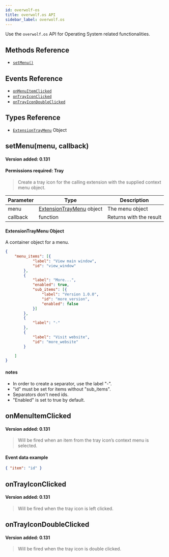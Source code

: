 ```yaml
---
id: overwolf-os
title: overwolf.os API
sidebar_label: overwolf.os
---
```


Use the `overwolf.os` API for Operating System related functionalities.

## Methods Reference

* [`setMenu()`](#setmenumenu-callback)

## Events Reference

* [`onMenuItemClicked`](#onmenuitemclicked)
* [`onTrayIconClicked`](#ontrayiconclicked)
* [`onTrayIconDoubleClicked`](#ontrayicondoubleclicked)

## Types Reference

* [`ExtensionTrayMenu`](#extensiontraymenu-object) Object

## setMenu(menu, callback)
#### Version added: 0.131
#### Permissions required: Tray

> Create a tray icon for the calling extension with the supplied context menu object.

Parameter | Type                                                    | Description             |
--------- | --------------------------------------------------------| ----------------------- |
menu      | [ExtensionTrayMenu](#extensiontraymenu-object) object   | The menu object         |
callback  | function                                                | Returns with the result |

#### ExtensionTrayMenu Object

A container object for a menu.

```json
{
	"menu_items": [{
			"label": "View main window",
			"id": "view_window"
		},
		{
			"label": "More...",
			"enabled": true,
			"sub_items": [{
				"label": "Version 1.0.0",
				"id": "more_version",
				"enabled": false
			}]
		},
		{
			"label": "-"
		},
		{
			"label": "Visit website",
			"id": "more_website"
		}

	]
}
```

#### notes

* In order to create a separator, use the label "-".
* "id" must be set for items without "sub_items".
* Separators don't need ids.
* "Enabled" is set to true by default.

## onMenuItemClicked
#### Version added: 0.131

> Will be fired when an item from the tray icon’s context menu is selected.

#### Event data example

```json
{ "item": "id" }
```

## onTrayIconClicked
#### Version added: 0.131

> Will be fired when the tray icon is left clicked.

## onTrayIconDoubleClicked
#### Version added: 0.131

> Will be fired when the tray icon is double clicked.
